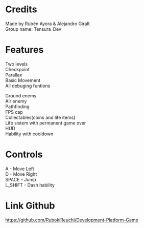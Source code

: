 # Credits
Made by Rubén Ayora & Alejandro Giralt  
Group name: Tensura_Dev  

# Features
Two levels  
Checkpoint  
Parallax  
Basic Movement  
All debuging funtions  
  
Ground enemy  
Air enemy  
Pathfinding  
FPS cap  
Collectables(coins and life items)  
Life sistem with permanent game over  
HUD  
Hability with cooldown  

# Controls
A - Move Left  
D - Move Right  
SPACE - Jump  
L_SHIFT - Dash hability  


# Link Github
https://github.com/RubokiReuchi/Development-Platform-Game
